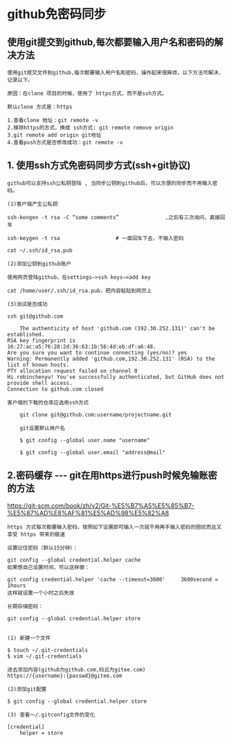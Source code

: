 ﻿# github免密码同步


## 使用git提交到github,每次都要输入用户名和密码的解决方法

    使用git提交文件到github,每次都要输入用户名和密码，操作起来很麻烦，以下方法可解决，记录以下。
    
    原因：在clone 项目的时候，使用了 https方式，而不是ssh方式。
    
    默认clone 方式是：https
    
    1.查看clone 地址：git remote -v
    2.移除https的方式，换成 ssh方式: git remote remove origin
    3.git remote add origin git地址
    4.查看push方式是否修改成功：git remote -v
    
## 1. 使用ssh方式免密码同步方式(ssh+git协议)

    github可以支持ssh公私钥登陆 , 当同步公钥到github后，可以方便的同步而不用输入密码。
    
    (1)客户端产生公私钥

    ssh-kengen -t rsa -C “some comments”               ,之后有三次询问，直接回车 
    
    ssh-keygen -t rsa                  # 一直回车下去，不输入密码
    
    cat ~/.ssh/id_rsa.pub
        
    (2)添加公钥到github账户

    使用网页登陆github，在settings–>ssh keys–>add key
   
    cat /home/user/.ssh/id_rsa.pub，把内容粘贴到网页上
    
    (3)测试是否成功

    ssh git@github.com
    
        The authenticity of host 'github.com (192.30.252.131)' can't be established.
    RSA key fingerprint is 16:27:ac:a5:76:28:2d:36:63:1b:56:4d:eb:df:a6:48.
    Are you sure you want to continue connecting (yes/no)? yes
    Warning: Permanently added 'github.com,192.30.252.131' (RSA) to the list of known hosts.
    PTY allocation request failed on channel 0
    Hi robinchenyu! You've successfully authenticated, but GitHub does not provide shell access.
    Connection to github.com closed

    客户端的下载的仓库应选用ssh方式

        git clone git@github.com:username/projectname.git

        git设置默认用户名
        
        $ git config --global user.name "username"
        
        $ git config --global user.email "address@mail"
        
## 2.密码缓存 ---  git在用https进行push时候免输账密的方法

https://git-scm.com/book/zh/v2/Git-%E5%B7%A5%E5%85%B7-%E5%87%AD%E8%AF%81%E5%AD%98%E5%82%A8

    https 方式每次都要输入密码，按照如下设置即可输入一次就不用再手输入密码的困扰而且又享受 https 带来的极速
    
    设置记住密码（默认15分钟）：
    
    git config --global credential.helper cache
    如果想自己设置时间，可以这样做：
    
    git config credential.helper 'cache --timeout=3600'     3600second = 1hours
    这样就设置一个小时之后失效
    
    长期存储密码：
    
    git config --global credential.helper store
 
    
    (1) 新建一个文件

    $ touch ~/.git-credentials
    $ vim ~/.git-credentials
    
    进去添加内容(github为github.com,码云为gitee.com)
    https://{username}:{passwd}@gitee.com
    
    (2)添加git配置
    
    $ git config --global credential.helper store
   
    (3) 查看～/.gitconfig文件的变化
    
    [credential]
        helper = store
        
        